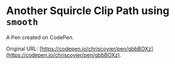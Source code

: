 # Another Squircle Clip Path using `smooth`

A Pen created on CodePen.

Original URL: [https://codepen.io/chriscoyier/pen/gbbBOXz](https://codepen.io/chriscoyier/pen/gbbBOXz).

